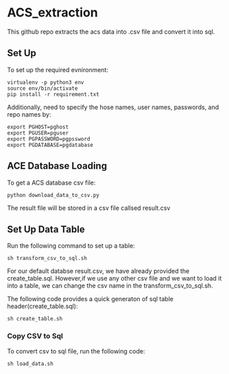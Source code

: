 # ACS_extraction
This github repo extracts the acs data into .csv file and convert it into sql.

## Set Up
To set up the required evnironment: 
```
virtualenv -p python3 env
source env/bin/activate
pip install -r requirement.txt
```

Additionally, need to specify the hose names, user names, passwords, and repo names by:
```
export PGHOST=pghost
export PGUSER=pguser
export PGPASSWORD=pgpssword
export PGDATABASE=pgdatabase
```

## ACE Database Loading
To get a ACS database csv file:
```
python download_data_to_csv.py
```

The result file will be stored in a csv file callsed result.csv

## Set Up Data Table
Run the following command to set up a table:
```
sh transform_csv_to_sql.sh
```

For our default databse result.csv, we have already provided the create_table.sql.
However,if we use any other csv file and we want to load it into a table, we can change the csv name in the transform_csv_to_sql.sh.

The following code provides a quick generaton of sql table header(create_table.sql):
```
sh create_table.sh
```

### Copy CSV to Sql
To convert csv to sql file, run the following code:
```
sh load_data.sh
```
